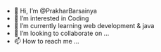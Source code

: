 - 👋 Hi, I’m @PrakharBarsainya
- 👀 I’m interested in Coding
- 🌱 I’m currently learning web development & java
- 💞️ I’m looking to collaborate on ...
- 📫 How to reach me ...

<!---
PrakharBarsainya/PrakharBarsainya is a ✨ special ✨ repository because its `README.md` (this file) appears on your GitHub profile.
You can click the Preview link to take a look at your changes.
--->
